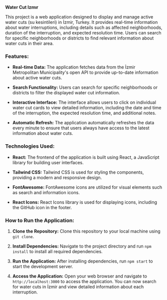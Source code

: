 **Water Cut Izmır**

This project is a web application designed to display and manage active water cuts (su kesintileri) in İzmir, Turkey. It provides real-time information about water interruptions, including details such as affected neighborhoods, duration of the interruption, and expected resolution time. Users can search for specific neighborhoods or districts to find relevant information about water cuts in their area.

### Features:

- **Real-time Data:** The application fetches data from the İzmir Metropolitan Municipality's open API to provide up-to-date information about active water cuts.

- **Search Functionality:** Users can search for specific neighborhoods or districts to filter the displayed water cut information.

- **Interactive Interface:** The interface allows users to click on individual water cut cards to view detailed information, including the date and time of the interruption, the expected resolution time, and additional notes.

- **Automatic Refresh:** The application automatically refreshes the data every minute to ensure that users always have access to the latest information about water cuts.

### Technologies Used:

- **React:** The frontend of the application is built using React, a JavaScript library for building user interfaces.

- **Tailwind CSS:** Tailwind CSS is used for styling the components, providing a modern and responsive design.

- **FontAwesome:** FontAwesome icons are utilized for visual elements such as search and information icons.

- **React Icons:** React Icons library is used for displaying icons, including the GitHub icon in the footer.

### How to Run the Application:

1. **Clone the Repository:** Clone this repository to your local machine using `git clone`.

2. **Install Dependencies:** Navigate to the project directory and run `npm install` to install all required dependencies.

3. **Run the Application:** After installing dependencies, run `npm start` to start the development server.

4. **Access the Application:** Open your web browser and navigate to `http://localhost:3000` to access the application. You can now search for water cuts in İzmir and view detailed information about each interruption.

